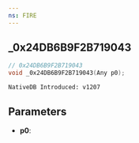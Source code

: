 ```yaml
---
ns: FIRE
---
```

## _0x24DB6B9F2B719043

```c
// 0x24DB6B9F2B719043
void _0x24DB6B9F2B719043(Any p0);
```

```
NativeDB Introduced: v1207
```

## Parameters
* **p0**:
